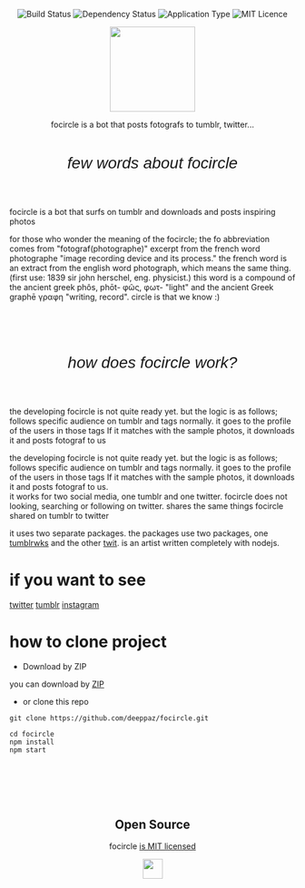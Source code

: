 <p align="center">
  <img  src="http://img.shields.io/travis/badges/badgerbadgerbadger.svg?style=flat-square" alt="Build Status" />
  <img  src="https://img.shields.io/badge/dependencies-up%20to%20date-brightgreen" alt="Dependency Status" />
  <img  src="https://img.shields.io/badge/application-music_player-blue" alt="Application Type" />
  <img  src="https://img.shields.io/github/license/Naereen/StrapDown.js.svg" alt="MIT Licence" />
</p>

<p align="center">
  <img src="https://64.media.tumblr.com/dd644ec82ce55f7db8315e2b142a4836/c5732907666409b4-c4/s2048x3072/23db70b3838c25fe985af7ec80f20c8d9e3c672f.png" width="150" />
</p>
<p align="center">focircle is a bot that posts fotografs to tumblr, twitter...</p>
    <h1 style="font-family: 'IBM Plex Sans', sans-serif;
    font-size: 28px;
    line-height: 1.5em;
    text-align: center;
    margin-bottom: 2em;
    font-style: italic;
    font-weight: 400;" align="center">few words about focircle</h1>
    <p>
        focircle is a bot that surfs on tumblr and downloads and posts inspiring photos
    </p>
    <p>
        for those who wonder the meaning of the focircle; the fo abbreviation comes from "fotograf(photographe)" excerpt
        from the french word photographe "image recording device and its process." the french word is an extract from
        the english word photograph, which means the same thing. (first use: 1839 sir john herschel, eng. physicist.)
        this word is a compound of the ancient greek phôs, phōt- φῶς, φωτ- "light" and the ancient Greek graphē γραφη
        "writing, record". circle is that we know :)
    </p>
    <br/>
    <br/>
    <h1 style="font-family: 'IBM Plex Sans', sans-serif;
    font-size: 28px;
    line-height: 1.5em;
    text-align: center;
    margin-bottom: 2em;
    font-style: italic;
    font-weight: 400;">how does focircle work?</h1>
    <p>
        the developing focircle is not quite ready yet. but the logic is as follows;
        follows specific audience on tumblr and tags normally. it goes to the profile of the users in those tags If it
        matches with the sample photos, it downloads it and posts fotograf to us
    </p>
    <p>
        the developing focircle is not quite ready yet. but the logic is as follows;
        follows specific audience on tumblr and tags normally. it goes to the profile of the users in those tags If it
        matches with the sample photos, it downloads it and posts fotograf to us.
        <br/>
        it works for two social media, one tumblr and one twitter. focircle does not looking, searching or following on twitter. shares the same things focircle shared on tumblr to twitter
    </p>
    <p>
        it uses two separate packages. the packages use two packages, one <a href="https://www.npmjs.com/package/tumblrwks">tumblrwks</a> and the other <a href="https://www.npmjs.com/package/tumblrwks">twit</a>. is an artist written completely with nodejs.
    </p>

# if you want to see

[twitter](https://twitter.com/ifocircle)
[tumblr](https://focircle.tumblr.com/)
[instagram](https://www.instagram.com/focircle/)


# how to clone project


- Download by ZIP

you can download by [ZIP](https://github.com/deeppaz/focircle/archive/master.zip)

- or clone this repo

```
git clone https://github.com/deeppaz/focircle.git
```
```
cd focircle
npm install
npm start
```

<br>
<br>
<br>
<br>

<h2 align="center">
  Open Source
</h2>

<p align="center">focircle <a href="https://github.com/deeppaz/serenes/blob/master/LICENSE">is MIT licensed</a></p>
<p align="center">
  <img src="https://64.media.tumblr.com/dd644ec82ce55f7db8315e2b142a4836/c5732907666409b4-c4/s2048x3072/23db70b3838c25fe985af7ec80f20c8d9e3c672f.png" width="35" />
</p>
